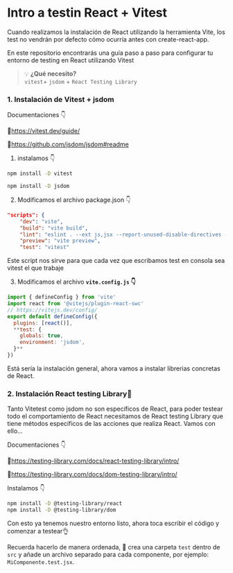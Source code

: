 # Intro a testin React + Vitest

Cuando realizamos la instalación de React utilizando la herramienta Vite, los test no vendrán por defecto cómo ocurría antes con create-react-app. 

En este repositorio encontrarás una guía paso a paso para configurar tu entorno de testing en React utilizando Vitest

> 💡 **¿Qué necesito?**  
> `vitest`+ `jsdom` + `React Testing Library`


### **1. Instalación de Vitest + jsdom**

Documentaciones 👇

📖https://vitest.dev/guide/

📖https://github.com/jsdom/jsdom#readme

1. instalamos 👇

```bash
npm install -D vitest
```

```bash
npm install -D jsdom
```


2. Modificamos el archivo package.json 👇 
```json
"scripts": {
    "dev": "vite",
    "build": "vite build",
    "lint": "eslint . --ext js,jsx --report-unused-disable-directives --max-warnings 0",
    "preview": "vite preview",
    "test": "vitest"
``` 
Este script nos sirve para que cada vez que escribamos test en consola sea vitest el que trabaje

3. Modificamos el archivo **`vite.config.js` 👇**

```jsx
import { defineConfig } from 'vite'
import react from '@vitejs/plugin-react-swc'
// https://vitejs.dev/config/
export default defineConfig({
  plugins: [react()],
  **test: {
    globals: true, 
    environment: 'jsdom',
  }**
})
```


Está sería la instalación general, ahora vamos a instalar librerias concretas de React.


### **2. Instalación React testing Library🐙**

Tanto Vitetest como jsdom no son específicos de React, para poder testear todo el comportamiento de React necesitamos de React testing Library que tiene métodos específicos de las acciones que realiza React. Vamos con ello…

Documentaciones 👇

📖https://testing-library.com/docs/react-testing-library/intro/

📖https://testing-library.com/docs/dom-testing-library/intro/

Instalamos 👇

```bash
npm install -D @testing-library/react
npm install -D @testing-library/dom
```
Con esto ya tenemos nuestro entorno listo, ahora toca escribir el código y comenzar a testear👌

Recuerda hacerlo de manera ordenada, 📁 crea una carpeta `test` dentro de `src` y añade un archivo separado para cada componente, por ejemplo: `MiComponente.test.jsx`.
